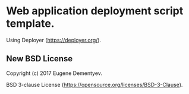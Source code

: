 # Web application deployment script template.

Using Deployer (https://deployer.org/). 

## New BSD License

Copyright (c) 2017 Eugene Dementyev.

BSD 3-clause License (https://opensource.org/licenses/BSD-3-Clause).